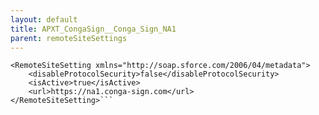 ```yaml
---
layout: default
title: APXT_CongaSign__Conga_Sign_NA1
parent: remoteSiteSettings
---
```


```<?xml version="1.0" encoding="UTF-8"?>
<RemoteSiteSetting xmlns="http://soap.sforce.com/2006/04/metadata">
    <disableProtocolSecurity>false</disableProtocolSecurity>
    <isActive>true</isActive>
    <url>https://na1.conga-sign.com</url>
</RemoteSiteSetting>```

